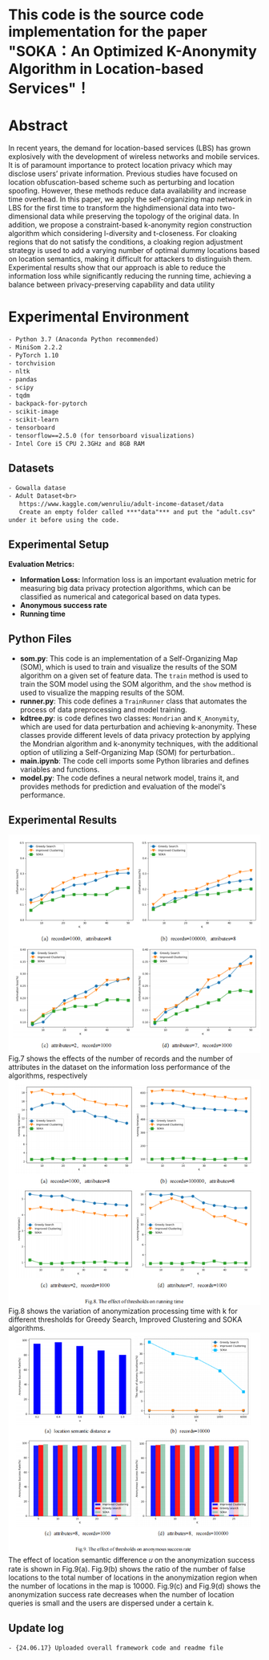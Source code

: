 ﻿# This code is the source code implementation for the paper "SOKA：An Optimized K-Anonymity Algorithm in Location-based Services"！
# Abstract

In recent years, the demand for location-based services (LBS) has grown explosively with the development of wireless networks and mobile services. It is of paramount importance to protect location privacy which may disclose users’ private information. Previous studies have focused on location obfuscation-based scheme such as perturbing and location spoofing. However, these methods reduce data availability and increase time overhead. In this paper, we apply the self-organizing map network in LBS for the first time to transform the highdimensional data into two-dimensional data while preserving the topology of the original data. In addition, we propose a constraint-based k-anonymity region construction algorithm which considering l-diversity and t-closeness. For cloaking regions that do not satisfy the conditions, a cloaking region adjustment strategy is used to add a varying number of optimal dummy locations based
on location semantics, making it difficult for attackers to distinguish them. Experimental results show that our approach is able to reduce the information loss while significantly reducing the running time, achieving a balance between privacy-preserving capability and data utility

# Experimental Environment

```
- Python 3.7 (Anaconda Python recommended)
- MiniSom 2.2.2
- PyTorch 1.10
- torchvision
- nltk
- pandas
- scipy
- tqdm
- backpack-for-pytorch
- scikit-image
- scikit-learn
- tensorboard
- tensorflow==2.5.0 (for tensorboard visualizations)
- Intel Core i5 CPU 2.3GHz and 8GB RAM 
```

## Datasets

```
- Gowalla datase
- Adult Dataset<br>
   https://www.kaggle.com/wenruliu/adult-income-dataset/data
   Create an empty folder called ***"data"*** and put the "adult.csv" under it before using the code.
```

## Experimental Setup

 **Evaluation Metrics:**
 -   **Information Loss:** Information loss is an important evaluation metric for measuring big data privacy protection algorithms, which can be classified as numerical and categorical based on data types.
 -  **Anonymous success rate**
 -  **Running time**
## Python Files
 -   **som.py**: This code is an implementation of a Self-Organizing Map (SOM), which is used to train and visualize the results of the SOM algorithm on a given set of feature data. The `train` method is used to train the SOM model using the SOM algorithm, and the `show` method is used to visualize the mapping results of the SOM.
-   **runner.py**: This code defines a `TrainRunner` class that automates the process of data preprocessing and model training.
-   **kdtree.py**:  is code defines two classes: `Mondrian` and `K_Anonymity`, which are used for data perturbation and achieving k-anonymity. These classes provide different levels of data privacy protection by applying the Mondrian algorithm and k-anonymity techniques, with the additional option of utilizing a Self-Organizing Map (SOM) for perturbation..
-   **main.ipynb**: The code cell imports some Python libraries and defines variables and functions.
-   **model.py**: The code defines a neural network model, trains it, and provides methods for prediction and evaluation of the model's performance.

## Experimental Results
![输入图片说明](https://github.com/csmaxuebin/SOKA/blob/main/picture/%E5%B1%8F%E5%B9%95%E6%88%AA%E5%9B%BE%202024-06-17%20101642.png)Fig.7 shows the effects of the number of records and the number of attributes in the dataset on the information loss performance of the algorithms, respectively
![输入图片说明](https://github.com/csmaxuebin/SOKA/blob/main/picture/2.png)Fig.8 shows the variation of anonymization processing time with k for different thresholds for Greedy Search, Improved Clustering and SOKA algorithms.
![输入图片说明](https://github.com/csmaxuebin/SOKA/blob/main/picture/3.png)The effect of location semantic difference 𝑢 on the anonymization success rate is shown in Fig.9(a).
Fig.9(b) shows the ratio of the number of false locations to the total number of locations in the anonymization region when the number of locations in the map is 10000.
Fig.9(c) and Fig.9(d) shows the anonymization success rate decreases when the number of location queries is small and the users are dispersed under a certain k. 


## Update log

```
- {24.06.17} Uploaded overall framework code and readme file
```



